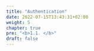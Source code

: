 ```yaml
---
title: "Authentication"
date: 2022-07-15T13:43:31+02:00
weight: 5
chapter: true
pre: "<b>1.1. </b>"
draft: false
---
```

